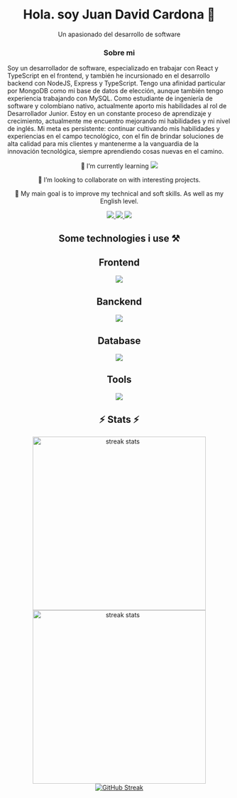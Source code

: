 <div align="center">
  <h1>Hola. soy Juan David Cardona 👋</h1>
  <p>Un apasionado del desarrollo de software</p>
</div>

<h3 align="center">Sobre mi</h3>

Soy un desarrollador de software, especializado en trabajar con React y TypeScript en el frontend, y también he incursionado en el desarrollo backend con NodeJS, Express y TypeScript. Tengo una afinidad particular por MongoDB como mi base de datos de elección, aunque también tengo experiencia trabajando con MySQL. Como estudiante de ingeniería de software y colombiano nativo, actualmente aporto mis habilidades al rol de Desarrollador Junior. Estoy en un constante proceso de aprendizaje y crecimiento, actualmente me encuentro mejorando mi habilidades y mi nivel de inglés. Mi meta es persistente: continuar cultivando mis habilidades y experiencias en el campo tecnológico, con el fin de brindar soluciones de alta calidad para mis clientes y mantenerme a la vanguardia de la innovación tecnológica, siempre aprendiendo cosas nuevas en el camino.

<div align="center">
  
🌱 I’m currently learning <img src="https://skillicons.dev/icons?i=docker,aws,py" />

🧩 I’m looking to collaborate on with interesting projects. 

🎯 My main goal is to improve my technical and soft skills. As well as my English level. 

</div>

<div align="center"> 
  <a href="mailto:jcardonabageth@gmail.com">
    <img src="https://img.shields.io/badge/Gmail-333333?style=for-the-badge&logo=gmail&logoColor=red" />
  </a>
  <a href="https://www.linkedin.com/in/juan-david-cardona-5987a7236/" target="_blank">
    <img src="https://img.shields.io/badge/LinkedIn-0077B5?style=for-the-badge&logo=linkedin&logoColor=white" target="_blank" />
  </a>
  <a href="https://x.com/Aniunx/" target="_blank">
    <img src="https://img.shields.io/badge/X-0077B5?style=for-the-badge&logo=X&logoColor=black" target="_blank" />
  </a>
</div>

<h2 align="center">Some technologies i use ⚒️</h2>
<div align="center">
    <h2>Frontend</h2>
    <img src="https://skillicons.dev/icons?i=react,javascript,html,css,tailwind,typescript,redux,nextjs" />
    <h2>Banckend</h2>
    <img src="https://skillicons.dev/icons?i=nodejs,typescript,express,java,spring" />
    <h2>Database</h2>
    <img src="https://skillicons.dev/icons?i=mongodb,mysql,postgres" />
    <h2>Tools</h2>
    <img src="https://skillicons.dev/icons?i=vite,vscode,github,git,docker,discord,idea,npm,pnpm" />
</div>

<h2 align="center">⚡ Stats ⚡</h2>

<div align="center">
  <img width=390 src="https://github-readme-stats.vercel.app/api?username=JuanCardona16&count_private=true&show_icons=true&theme=react&rank_icon=github&border_radius=10" alt="streak stats"/>
</div>

<div align="center">
  <img width=390 src="https://github-readme-stats.vercel.app/api/top-langs?username=JuanCardona16&count_private=true&show_icons=true&theme=react&rank_icon=github&border_radius=10&layout=compact" alt="streak stats"/>
</div>

<div align="center">
  <a href="https://git.io/streak-stats"><img src="https://streak-stats.demolab.com?user=JuanCardona16&theme=nord&exclude_days=Sun%2CMon%2CTue%2CWed%2CThu%2CFri%2CSat" alt="GitHub Streak" /></a>
</div>







